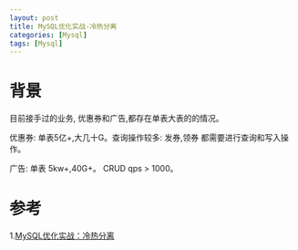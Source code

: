 ```yaml
---
layout: post
title: MySQL优化实战-冷热分离
categories: [Mysql]
tags: [Mysql]
---
```


# 背景
目前接手过的业务, 优惠券和广告,都存在单表大表的的情况。

优惠券: 单表5亿+,大几十G。查询操作较多: 发券,领券 都需要进行查询和写入操作。

广告: 单表 5kw+,40G+。 CRUD qps > 1000。

# 参考
1.[MySQL优化实战：冷热分离](https://juejin.cn/post/6999655801929334814#heading-1)